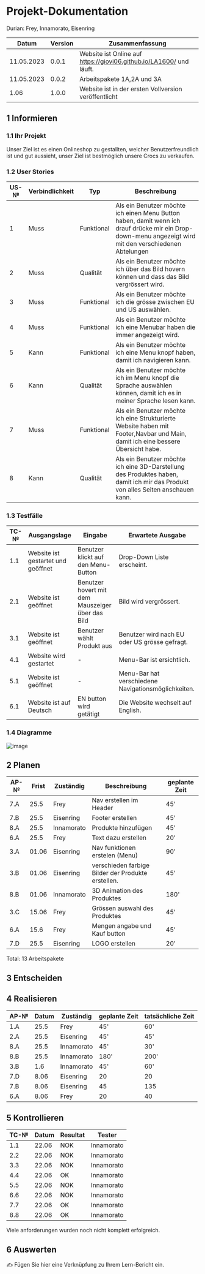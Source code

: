 # Projekt-Dokumentation

Durian: Frey, Innamorato, Eisenring

| Datum | Version | Zusammenfassung                                              |
| ----- | ------- | ------------------------------------------------------------ |
|  11.05.2023     | 0.0.1   | Website ist Online auf https://giovi06.github.io/LA1600/ und läuft. |
|   11.05.2023    | 0.0.2     |Arbeitspakete 1A,2A und 3A|
|1.06| 1.0.0   |Website ist in der ersten Vollversion veröffentlicht|

## 1 Informieren

### 1.1 Ihr Projekt

Unser Ziel ist es einen Onlineshop zu gestallten, welcher Benutzerfreundlich ist und gut aussieht, unser Ziel ist bestmöglich unsere Crocs zu verkaufen.

### 1.2 User Stories

| US-№ | Verbindlichkeit | Typ  | Beschreibung                       |
| ---- | --------------- | ---- | ---------------------------------- |
| 1    |Muss|   Funktional   | Als ein Benutzer möchte ich einen Menu Button haben, damit wenn ich drauf drücke mir ein Drop-down-menu angezeigt wird mit den verschiedenen Abtelungen |
| 2  |Muss|   Qualität   |Als ein Benutzer möchte ich über das Bild hovern können und dass das Bild vergrössert wird.|
| 3  |Muss| Funktional     |Als ein Benutzer möchte ich die grösse zwischen EU und US auswählen.|
| 4  |Muss|   Funktional   |Als ein Benutzer möchte ich eine Menubar haben die immer angezeigt wird.|
| 5  |Kann|   Funktional   |Als ein Benutzer möchte ich eine Menu knopf haben, damit ich navigieren kann.|
| 6  |Kann|   Qualität   |Als ein Benutzer möchte ich im Menu knopf die Sprache auswählen können, damit ich es in meiner Sprache lesen kann.|
| 7  |Muss|   Funktional   |Als ein Benutzer möchte ich eine Strukturierte Website haben mit Footer,Navbar und Main, damit ich eine bessere Übersicht habe.|
| 8  |Kann|   Qualität   |Als ein Benutzer möchte ich eine 3D-Darstellung des Produktes haben, damit ich mir das Produkt von alles Seiten anschauen kann.|





### 1.3 Testfälle

| TC-№ | Ausgangslage | Eingabe | Erwartete Ausgabe |
| ---- | ------------ | ------- | ----------------- |
| 1.1 |Website ist gestartet und geöffnet | Benutzer klickt auf den Menu-Button        |  Drop-Down Liste erscheint. |
| 2.1 |Website ist geöffnet|Benutzer hovert mit dem Mauszeiger über das Bild|Bild wird vergrössert.|
|3.1|Website ist geöffnet|Benutzer wählt Produkt aus|Benutzer wird nach EU oder US grösse gefragt.|
|4.1|Website wird gestartet|-|Menu-Bar ist ersichtlich.|
|5.1|Website ist geöffnet|-|Menu-Bar hat verschiedene Navigationsmöglichkeiten. |
|6.1|Website ist auf Deutsch|EN button wird getätigt |Die Website wechselt auf English. |




### 1.4 Diagramme

![image](https://github.com/Giovi06/LA1600/assets/111045919/0b5319dd-a9cf-4e53-af78-13255502a8be)


## 2 Planen

| AP-№ | Frist | Zuständig | Beschreibung | geplante Zeit |
| ---- | ----- | --------- | ------------ | ------------- |
| 7.A  |25.5|Frey|Nav erstellen im Header|45'|
| 7.B  |25.5|Eisenring|Footer erstellen|45'|
| 8.A  |25.5|Innamorato|Produkte hinzufügen|45'|
| 6.A  |25.5|Frey|Text dazu erstellen|20'|
| 3.A  |01.06|Eisenring|Nav funktionen erstelen (Menu)|90'|
| 3.B |01.06|Eisenring|verschieden farbige Bilder der Produkte erstellen.|45'|
| 8.B  |01.06|Innamorato|3D Animation des Produktes|180'|
| 3.C  |15.06|Frey|Grössen auswahl des Produktes|45'|
| 6.A  |15.6|Frey|Mengen angabe und Kauf button|45'|
| 7.D  |25.5|Eisenring|LOGO erstellen|20'|




Total: 13 Arbeitspakete



## 3 Entscheiden



## 4 Realisieren

| AP-№ | Datum | Zuständig | geplante Zeit | tatsächliche Zeit |
| ---- | ----- | --------- | ------------- | ----------------- |
| 1.A  |25.5|Frey|45'|60'|
| 2.A  |25.5|Eisenring|45'|45'|
| 8.A  |25.5|Innamorato|45'|30'|
| 8.B  |25.5|Innamorato|180'|200'|
| 3.B  |1.6|Innamorato|45'|60'|
| 7.D  | 8.06    |  Eisenring         |     20     |      20       |
| 7.B |  8.06|Eisenring|45|  135  |
| 6.A  |8.06       |Frey         |20               | 40                  |



## 5 Kontrollieren

| TC-№ | Datum | Resultat | Tester |
| ---- | ----- | -------- | ------ |
| 1.1  |22.06|NOK|Innamorato|
| 2.2  |22.06|NOK|Innamorato|
| 3.3  |22.06|NOK|Innamorato|
| 4.4  |22.06|OK|Innamorato|
| 5.5  |22.06|NOK|Innamorato|
| 6.6  |22.06|NOK|Innamorato|
| 7.7  |22.06|OK|Innamorato|
| 8.8  |22.06|OK|Innamorato|

Viele anforderungen wurden noch nicht komplett erfolgreich.

## 6 Auswerten

✍️ Fügen Sie hier eine Verknüpfung zu Ihrem Lern-Bericht ein.
